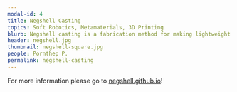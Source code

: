 ```yaml
---
modal-id: 4
title: Negshell Casting
topics: Soft Robotics, Metamaterials, 3D Printing
blurb: Negshell casting is a fabrication method for making lightweight and strong soft robots. It eliminates the steps for intermediate core removal or multi-step casting for silicone or urethane based soft robots, soft haptic actuators or soft medical devices.
header: negshell.jpg
thumbnail: negshell-square.jpg
people: Pornthep P.
permalink: negshell-casting
---
```

For more information please go to [negshell.github.io](https://negshell.github.io/)!
